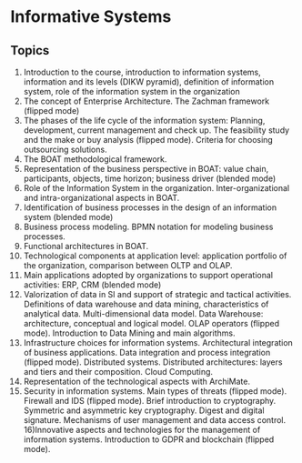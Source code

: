 # Informative Systems

## Topics

1) Introduction to the course, introduction to information systems, information and its levels (DIKW pyramid), definition of information system, role of the information system in the organization
2) The concept of Enterprise Architecture. The Zachman framework (flipped mode)
3) The phases of the life cycle of the information system: Planning, development, current management and check up. The feasibility study and the make or buy analysis (flipped mode). Criteria for choosing outsourcing solutions.
4) The BOAT methodological framework.
5) Representation of the business perspective in BOAT: value chain, participants, objects, time horizon; business driver (blended mode)
6) Role of the Information System in the organization. Inter-organizational and intra-organizational aspects in BOAT.
7) Identification of business processes in the design of an information system (blended mode)
8) Business process modeling. BPMN notation for modeling business processes.
9) Functional architectures in BOAT.
10) Technological components at application level: application portfolio of the organization, comparison between OLTP and OLAP.
11) Main applications adopted by organizations to support operational activities: ERP, CRM (blended mode)
12) Valorization of data in SI and support of strategic and tactical activities. Definitions of data warehouse and data mining, characteristics of analytical data. Multi-dimensional data model. Data Warehouse: architecture, conceptual and logical model. OLAP operators (flipped mode). Introduction to Data Mining and main algorithms.
13) Infrastructure choices for information systems. Architectural integration of business applications. Data integration and process integration (flipped mode). Distributed systems. Distributed architectures: layers and tiers and their composition. Cloud Computing.
14) Representation of the technological aspects with ArchiMate.
15) Security in information systems. Main types of threats (flipped mode). Firewall and IDS (flipped mode). Brief introduction to cryptography. Symmetric and asymmetric key cryptography. Digest and digital signature. Mechanisms of user management and data access control.
16)Innovative aspects and technologies for the management of information systems. Introduction to GDPR and blockchain (flipped mode).
